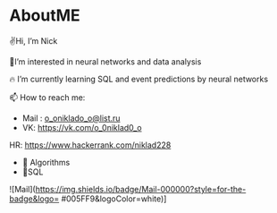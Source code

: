 # AboutME
✌Hi, I’m Nick 

🤟I’m interested in neural networks and data analysis

🔥 I’m currently learning SQL and event predictions by neural networks 

📫 How to reach me:
* Mail : o_oniklado_o@list.ru 
* VK: https://vk.com/o_0niklad0_o

HR: https://www.hackerrank.com/niklad228 
* 🧠 Algorithms 
* 🥇SQL

![Mail](https://img.shields.io/badge/Mail-000000?style=for-the-badge&logo= #005FF9&logoColor=white)]
